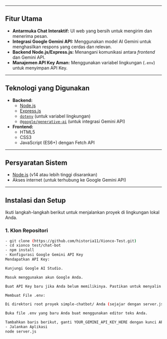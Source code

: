 
---

## Fitur Utama

* **Antarmuka Chat Interaktif:** UI web yang bersih untuk mengirim dan menerima pesan.
* **Integrasi Google Gemini API:** Menggunakan model AI Gemini untuk menghasilkan respons yang cerdas dan relevan.
* **Backend Node.js/Express.js:** Menangani komunikasi antara *frontend* dan Gemini API.
* **Manajemen API Key Aman:** Menggunakan variabel lingkungan (`.env`) untuk menyimpan API Key.

---

## Teknologi yang Digunakan

* **Backend:**
    * [Node.js](https://nodejs.org/)
    * [Express.js](https://expressjs.com/)
    * [`dotenv`](https://www.npmjs.com/package/dotenv) (untuk variabel lingkungan)
    * [`@google/generative-ai`](https://www.npmjs.com/package/@google/generative-ai) (untuk integrasi Gemini API)
* **Frontend:**
    * HTML5
    * CSS3
    * JavaScript (ES6+) dengan Fetch API

---

## Persyaratan Sistem

* [Node.js](https://nodejs.org/en/download/) (v14 atau lebih tinggi disarankan)
* Akses internet (untuk terhubung ke Google Gemini API)

---

## Instalasi dan Setup

Ikuti langkah-langkah berikut untuk menjalankan proyek di lingkungan lokal Anda.

### 1. Klon Repositori

```bash
- git clone (https://github.com/historia11/Xionco-Test.git)
- cd xionco test/chat-bot
- npm install
- Konfigurasi Google Gemini API Key
Mendapatkan API Key:

Kunjungi Google AI Studio.

Masuk menggunakan akun Google Anda.

Buat API Key baru jika Anda belum memilikinya. Pastikan untuk menyalin kunci tersebut, karena Anda hanya akan melihatnya sekali.

Membuat File .env:

Di direktori root proyek simple-chatbot/ Anda (sejajar dengan server.js dan package.json), buat file baru dengan nama .env.

Buka file .env yang baru Anda buat menggunakan editor teks Anda.

Tambahkan baris berikut, ganti YOUR_GEMINI_API_KEY_HERE dengan kunci API Gemini Anda yang sebenarnya
- Jalankan Aplikasi
node server.js

